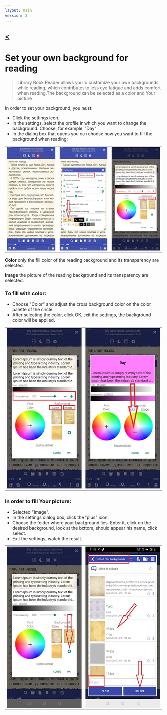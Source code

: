 ```yaml
---
layout: main
version: 3
---
```

[<](/wiki/faq)
---

# Set your own background for reading
> Library Book Reader allows you to customize your own backgrounds while reading, which contributes to less eye fatigue and adds comfort when reading.The background can be selected as a color and Your picture

In order to set your background, you must:

* Click the settings icon.
* In the settings, select the profile in which you want to change the background. Choose, for example, "Day"
* In the dialog box that opens you can choose how you want to fill the background when reading:

||||
|-|-|-|
|![](1.jpg)|![](2.jpg)|![](3.jpg)|


**Color**  only the fill color of the reading background and its transparency are selected.

**Image** the picture of the reading background and its transparency are selected.

### To fill with color: 
* Choose "Color" and adjust the cross background color on the color palette of the circle
* After selecting the color, click OK, exit the settings, the background color will be applied.

|||
|-|-|
|![](3.jpg)|![](5.jpg)|



### In order to fill Your picture: 
* Selected "Image".
* In the settings dialog box, click the "plus" icon.
* Choose the folder where your background lies. Enter it, click on the desired background, look at the bottom, should appear his name, click select.
* Exit the settings, watch the result.

|||
|-|-|
|![](7.jpg)|![](4.jpg)|



